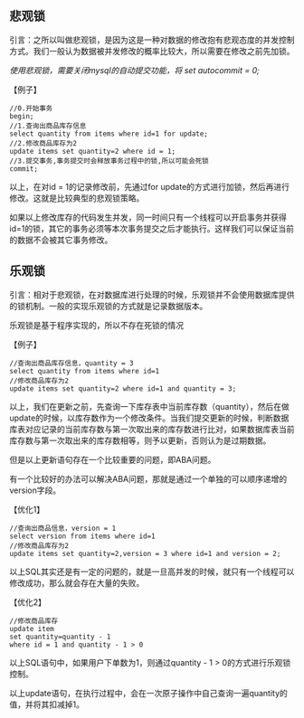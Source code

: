 ## 悲观锁
引言：之所以叫做悲观锁，是因为这是一种对数据的修改抱有悲观态度的并发控制方式。我们一般认为数据被并发修改的概率比较大，所以需要在修改之前先加锁。

_使用悲观锁，需要关闭mysql的自动提交功能，将 set autocommit = 0;_<br/>

【例子】
```roomsql
//0.开始事务
begin;
//1.查询出商品库存信息
select quantity from items where id=1 for update;
//2.修改商品库存为2
update items set quantity=2 where id = 1;
//3.提交事务,事务提交时会释放事务过程中的锁,所以可能会死锁
commit;
```
以上，在对id = 1的记录修改前，先通过for update的方式进行加锁，然后再进行修改。这就是比较典型的悲观锁策略。

如果以上修改库存的代码发生并发，同一时间只有一个线程可以开启事务并获得id=1的锁，其它的事务必须等本次事务提交之后才能执行。这样我们可以保证当前的数据不会被其它事务修改。

## 乐观锁
引言：相对于悲观锁，在对数据库进行处理的时候，乐观锁并不会使用数据库提供的锁机制。一般的实现乐观锁的方式就是记录数据版本。

乐观锁是基于程序实现的，所以不存在死锁的情况

【例子】
```roomsql
//查询出商品库存信息，quantity = 3
select quantity from items where id=1
//修改商品库存为2
update items set quantity=2 where id=1 and quantity = 3;
```

以上，我们在更新之前，先查询一下库存表中当前库存数（quantity），然后在做update的时候，以库存数作为一个修改条件。当我们提交更新的时候，判断数据库表对应记录的当前库存数与第一次取出来的库存数进行比对，如果数据库表当前库存数与第一次取出来的库存数相等，则予以更新，否则认为是过期数据。

但是以上更新语句存在一个比较重要的问题，即ABA问题。

有一个比较好的办法可以解决ABA问题，那就是通过一个单独的可以顺序递增的version字段。

【优化1】
```roomsql
//查询出商品信息，version = 1
select version from items where id=1
//修改商品库存为2
update items set quantity=2,version = 3 where id=1 and version = 2;
```

以上SQL其实还是有一定的问题的，就是一旦高并发的时候，就只有一个线程可以修改成功，那么就会存在大量的失败。

【优化2】
```roomsql
//修改商品库存
update item
set quantity=quantity - 1
where id = 1 and quantity - 1 > 0
```
以上SQL语句中，如果用户下单数为1，则通过quantity - 1 > 0的方式进行乐观锁控制。

以上update语句，在执行过程中，会在一次原子操作中自己查询一遍quantity的值，并将其扣减掉1。

